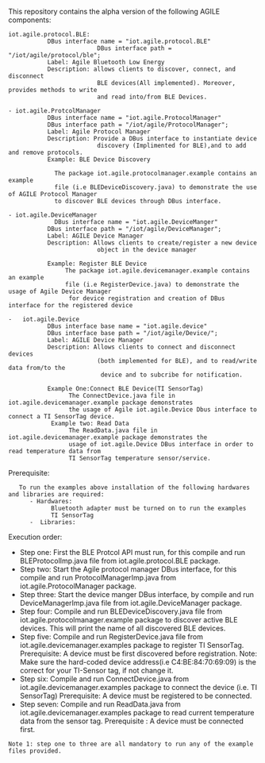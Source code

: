  This repository contains the alpha version of the following AGILE components:

    iot.agile.protocol.BLE:
               DBus interface name = "iot.agile.protocol.BLE"
							 DBus interface path = "/iot/agile/protocol/ble";
               Label: Agile Bluetooth Low Energy
               Description: allows clients to discover, connect, and disconnect
							 BLE devices(All implemented). Moreover, provides methods to write
							 and read into/from BLE Devices.

	- iot.agile.ProtcolManager
               DBus interface name = "iot.agile.ProtocolManager"
               DBus interface path = "/iot/agile/ProtocolManager";
               Label: Agile Protocol Manager
               Description: Provide a DBus interface to instantiate device
							 discovery (Implimented for BLE),and to add and remove protocols.
               Example: BLE Device Discovery

                 The package iot.agile.protocolmanager.example contains an example
                 file (i.e BLEDeviceDiscovery.java) to demonstrate the use of AGILE Protocol Manager
                 to discover BLE devices through DBus interface.

	- iot.agile.DeviceManager
	             DBus interface name = "iot.agile.DeviceManger"
               DBus interface path = "/iot/agile/DeviceManager";
               Label: AGILE Device Manager
               Description: Allows clients to create/register a new device
							 object in the device manager

               Example: Register BLE Device
                    The package iot.agile.devicemanager.example contains an example
                    file (i.e RegisterDevice.java) to demonstrate the usage of Agile Device Manager
                     for device registration and creation of DBus interface for the registered device  

  	-   iot.agile.Device
               DBus interface base name = "iot.agile.device"
               DBus interface base path = "/iot/agile/Device/";
               Label: AGILE Device Manager
               Description: Allows clients to connect and disconnect devices
							 (both implemented for BLE), and to read/write data from/to the
							  device and to subcribe for notification.

               Example One:Connect BLE Device(TI SensorTag)
                     The ConnectDevice.java file in iot.agile.devicemanager.example package demonstrates
                     the usage of Agile iot.agile.Device Dbus interface to connect a TI SensorTag device.
                Example two: Read Data
                     The ReadData.java file in iot.agile.devicemanager.example package demonstrates the
                     usage of iot.agile.Device DBus interface in order to read temperature data from
                     TI SensorTag temperature sensor/service.

  Prerequisite:

       To run the examples above installation of the following hardwares and libraries are required:
          - Hardwares:
                Bluetooth adapter must be turned on to run the examples  
                TI SensorTag
          -  Libraries:


Execution order:

  - Step one: First the BLE Protcol API must run, for this compile and run BLEProtocolImp.java file
                      from iot.agile.protocol.BLE package.
  -  Step two: Start the Agile protocol manager DBus interface, for this compile and run
                      ProtocolManagerImp.java from iot.agile.ProtocolManager package.
  -  Step three: Start the device manger DBus interface, by compile and run DeviceManagerImp.java
                       file from iot.agile.DeviceManager package.
  -  Step four: Compile and run BLEDeviceDiscovery.java file from iot.agile.protocolmanager.example
                       package to discover active BLE devices. This will print the name of all discovered
                        BLE devices.
  -  Step five: Compile and run RegisterDevice.java file from iot.agile.devicemanager.examples package
                       to register TI SensorTag.
                       Prerequisite: A device must be first discovered before registration.
                       Note: Make sure the hard-coded device address(i.e C4:BE:84:70:69:09) is the correct for
                             your TI-Sensor tag, if not change it.
  -  Step six: Compile and run ConnectDevice.java from iot.agile.devicemanager.examples package to connect
                      the device (i.e. TI SensorTag)
                      Prerequisite: A device must be registered to be connected.
  -  Step seven: Compile and run ReadData.java from iot.agile.devicemanager.examples package to read current
                       temperature data from the sensor tag.
                        Prerequisite : A device must be connected first.

    Note 1: step one to three are all mandatory to run any of the example files provided.
